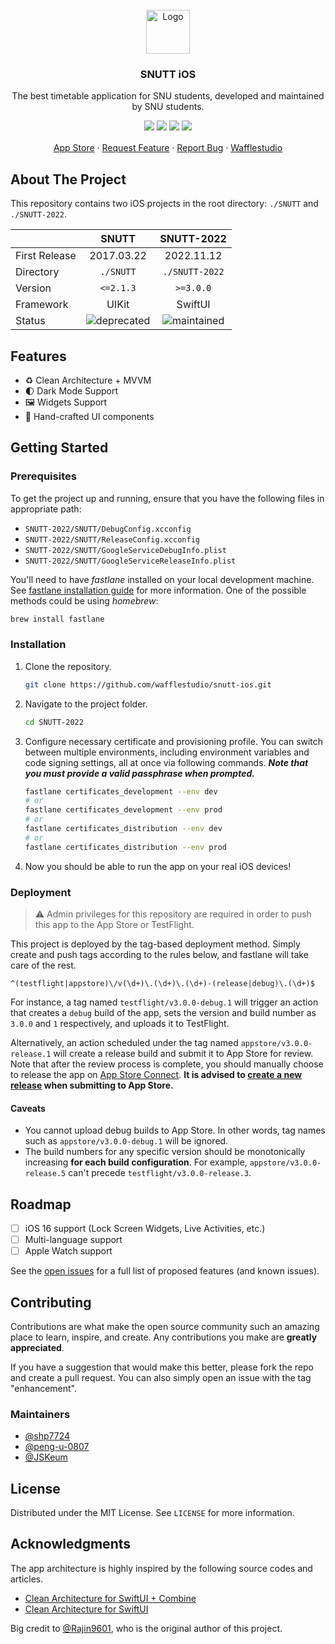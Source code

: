 


<!-- PROJECT LOGO -->
<br />
<div align="center">
  <a href="https://github.com/wafflestudio/snutt-ios">
    <img src="https://user-images.githubusercontent.com/33917774/199519767-60590904-b15a-4464-ab21-e3a424649d5c.svg" alt="Logo" width="70" height="70">
  </a>

  <h3 align="center">SNUTT iOS</h3>

  <p align="center">
    The best timetable application for SNU students, developed and maintained by SNU students.
    <div style=" padding-bottom: 1rem;">
    <img src="https://img.shields.io/badge/iOS-1A1A1A?style=for-the-badge&logo=apple&logoColor=white"/>
    <img src="https://img.shields.io/badge/SwiftUI-F05138?style=for-the-badge&logo=swift&logoColor=white"/>
    <img src="https://img.shields.io/badge/UIKit-2396F3?style=for-the-badge&logo=uikit&logoColor=white"/>
    <img src="https://img.shields.io/badge/Fastlane-68BD49?style=for-the-badge&logo=fastlane&logoColor=white"/>
    </div>
    <a href="https://apps.apple.com/kr/app/snutt-%EC%84%9C%EC%9A%B8%EB%8C%80%ED%95%99%EA%B5%90-%EC%8B%9C%EA%B0%84%ED%91%9C-%EC%95%B1/id1215668309">App Store</a>
    ·
    <a href="https://github.com/wafflestudio/snutt-ios/issues">Request Feature</a>
    ·
    <a href="https://github.com/wafflestudio/snutt-ios/issues">Report Bug</a>
    ·
    <a href="https://wafflestudio.com/">Wafflestudio</a>
  </p>
</div>


<!-- ABOUT THE PROJECT -->
## About The Project

This repository contains two iOS projects in the root directory: `./SNUTT` and `./SNUTT-2022`.

| | SNUTT | SNUTT-2022
|---|:---:|:---:|
|First Release| 2017.03.22 | 2022.11.12 |
|Directory| `./SNUTT` | `./SNUTT-2022` |
|Version| `<=2.1.3` | `>=3.0.0` |
|Framework| UIKit | SwiftUI |
|Status| ![deprecated](https://img.shields.io/badge/deprecated-red) | ![maintained](https://img.shields.io/badge/maintained-success) |


## Features

- ♻️ Clean Architecture + MVVM
- 🌓 Dark Mode Support
- 🖼️ Widgets Support
- 💫 Hand-crafted UI components

<!-- GETTING STARTED -->
## Getting Started


### Prerequisites

To get the project up and running, ensure that you have the following files in appropriate path:

- `SNUTT-2022/SNUTT/DebugConfig.xcconfig`
- `SNUTT-2022/SNUTT/ReleaseConfig.xcconfig`
- `SNUTT-2022/SNUTT/GoogleServiceDebugInfo.plist`
- `SNUTT-2022/SNUTT/GoogleServiceReleaseInfo.plist`

You'll need to have *fastlane* installed on your local development machine. See [fastlane installation guide](https://docs.fastlane.tools/) for more information. One of the possible methods could be using *homebrew*:

```sh
brew install fastlane
```

### Installation

1. Clone the repository.
   
   ```sh
   git clone https://github.com/wafflestudio/snutt-ios.git
   ```
2. Navigate to the project folder.
   
   ```sh
   cd SNUTT-2022
   ```

3. Configure necessary certificate and provisioning profile. You can switch between multiple environments, including environment variables and code signing settings, all at once via following commands. ***Note that you must provide a valid passphrase when prompted.***
   
   ```sh
   fastlane certificates_development --env dev
   # or
   fastlane certificates_development --env prod
   # or
   fastlane certificates_distribution --env dev
   # or
   fastlane certificates_distribution --env prod
   ```

4. Now you should be able to run the app on your real iOS devices!

### Deployment

> :warning: Admin privileges for this repository are required in order to push this app to the App Store or TestFlight.

This project is deployed by the tag-based deployment method. Simply create and push tags according to the rules below, and fastlane will take care of the rest.

```
^(testflight|appstore)\/v(\d+)\.(\d+)\.(\d+)-(release|debug)\.(\d+)$
```

For instance, a tag named `testflight/v3.0.0-debug.1` will trigger an action that creates a `debug` build of the app, sets the version and build number as `3.0.0` and `1` respectively, and uploads it to TestFlight.

Alternatively, an action scheduled under the tag named `appstore/v3.0.0-release.1` will create a release build and submit it to App Store for review. Note that after the review process is complete, you should manually choose to release the app on [App Store Connect](https://appstoreconnect.apple.com/). **It is advised to [create a new release](https://github.com/wafflestudio/snutt-ios/releases) when submitting to App Store.**

#### Caveats

- You cannot upload debug builds to App Store. In other words, tag names such as `appstore/v3.0.0-debug.1` will be ignored.
- The build numbers for any specific version should be monotonically increasing **for each build configuration**. For example, `appstore/v3.0.0-release.5` can't precede `testflight/v3.0.0-release.3`.

## Roadmap

- [ ] iOS 16 support (Lock Screen Widgets, Live Activities, etc.)
- [ ] Multi-language support
- [ ] Apple Watch support

See the [open issues](https://github.com/wafflestudio/snutt-ios/issues) for a full list of proposed features (and known issues).


<!-- CONTRIBUTING -->
## Contributing

Contributions are what make the open source community such an amazing place to learn, inspire, and create. Any contributions you make are **greatly appreciated**.

If you have a suggestion that would make this better, please fork the repo and create a pull request. You can also simply open an issue with the tag "enhancement".

### Maintainers

* [@shp7724](https://github.com/shp7724)
* [@peng-u-0807](https://github.com/peng-u-0807)
* [@JSKeum](https://github.com/JSKeum)

<!-- LICENSE -->
## License

Distributed under the MIT License. See `LICENSE` for more information.

<!-- ACKNOWLEDGMENTS -->
## Acknowledgments

The app architecture is highly inspired by the following source codes and articles.

- [Clean Architecture for SwiftUI + Combine](https://github.com/nalexn/clean-architecture-swiftui)
- [Clean Architecture for SwiftUI](https://nalexn.github.io/clean-architecture-swiftui/?utm_source=nalexn_github)

Big credit to [@Rajin9601](https://github.com/Rajin9601), who is the original author of this project. 

[SwiftUI]: https://img.shields.io/badge/SwiftUI-F05138?style=for-the-badge&logo=swift&logoColor=white
